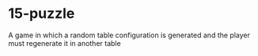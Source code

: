 # 15-puzzle
A game in which a random table configuration is generated and the player must regenerate it in another table
